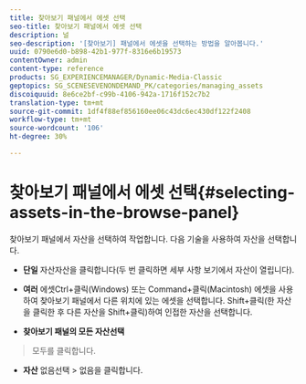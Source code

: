 ```yaml
---
title: 찾아보기 패널에서 에셋 선택
seo-title: 찾아보기 패널에서 에셋 선택
description: 널
seo-description: '[찾아보기] 패널에서 에셋을 선택하는 방법을 알아봅니다.'
uuid: 0790e6d0-b898-42b1-977f-8316e6b19573
contentOwner: admin
content-type: reference
products: SG_EXPERIENCEMANAGER/Dynamic-Media-Classic
geptopics: SG_SCENESEVENONDEMAND_PK/categories/managing_assets
discoiquuid: 8e6ce2bf-c99b-4106-942a-1716f152c7b2
translation-type: tm+mt
source-git-commit: 1df4f88ef856160ee06c43dc6ec430df122f2408
workflow-type: tm+mt
source-wordcount: '106'
ht-degree: 30%

---
```



# 찾아보기 패널에서 에셋 선택{#selecting-assets-in-the-browse-panel}

찾아보기 패널에서 자산을 선택하여 작업합니다. 다음 기술을 사용하여 자산을 선택합니다.

* **단일**
자산자산을 클릭합니다(두 번 클릭하면 세부 사항 보기에서 자산이 열립니다).

* **여러**
에셋Ctrl+클릭(Windows) 또는 Command+클릭(Macintosh) 에셋을 사용하여 찾아보기 패널에서 다른 위치에 있는 에셋을 선택합니다. Shift+클릭(한 자산을 클릭한 후 다른 자산을 Shift+클릭)하여 인접한 자산을 선택합니다.

* **찾아보기 패널의 모든 자산선택**
> 모두를 클릭합니다.

* **자산**
없음선택 > 없음을 클릭합니다.
